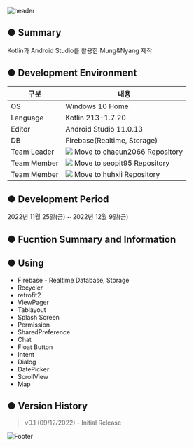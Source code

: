 ![header](https://capsule-render.vercel.app/api?type=waving&color=gradient&height=200&section=header&text=🐶Mung_Nyang🐱&fontSize=55)

● Summary
---------------------------
Kotlin과 Android Studio를 활용한 Mung&Nyang 제작

● Development Environment
-------------
|구분|내용|
|---|------------------|
|OS|Windows 10 Home|
|Language|Kotlin 213-1.7.20|
|Editor|Android Studio 11.0.13|
|DB|Firebase(Realtime, Storage)|
|Team Leader|<a href="https://github.com/chaeun2066"><img src="https://img.shields.io/badge/Github-F05032?style=flat-square&logo=github&logoColor=white"/></a> Move to chaeun2066 Repository|
|Team Member|<a href="https://github.com/seopit95"><img src="https://img.shields.io/badge/Github-F05032?style=flat-square&logo=github&logoColor=white"/></a> Move to seopit95 Repository|
|Team Member|<a href="https://github.com/huhxii"><img src="https://img.shields.io/badge/Github-F05032?style=flat-square&logo=github&logoColor=white"/></a> Move to huhxii Repository|

● Development Period
----------------
2022년 11월 25일(금) ~ 2022년 12월 9일(금)


● Fucntion Summary and Information
-------------


● Using
-------------
+ Firebase - Realtime Database, Storage
+ Recycler
+ retrofit2
+ ViewPager
+ Tablayout
+ Splash Screen
+ Permission
+ SharedPreference
+ Chat
+ Float Button
+ Intent
+ Dialog
+ DatePicker
+ ScrollView
+ Map

● Version History
-------------
> v0.1 (09/12/2022) - Initial Release

![Footer](https://capsule-render.vercel.app/api?type=waving&color=gradient&height=200&section=footer)
